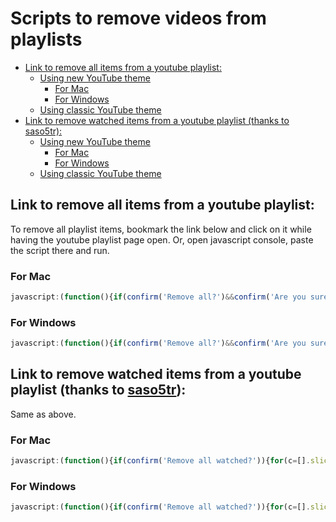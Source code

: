 # Scripts to remove videos from playlists

- [Link to remove all items from a youtube playlist:](#link-to-remove-all-items-from-a-youtube-playlist)
    - [Using new YouTube theme](#using-new-youtube-theme)
        - [For Mac](#for-mac)
        - [For Windows](#for-windows)
    - [Using classic YouTube theme](#using-classic-youtube-theme)
- [Link to remove watched items from a youtube playlist (thanks to saso5tr):](#link-to-remove-watched-items-from-a-youtube-playlist-thanks-to-saso5tr)
    - [Using new YouTube theme](#using-new-youtube-theme)
        - [For Mac](#for-mac)
        - [For Windows](#for-windows)
    - [Using classic YouTube theme](#using-classic-youtube-theme)

## Link to remove all items from a youtube playlist:

To remove all playlist items, bookmark the link below and click on it while having the youtube playlist page open. Or, open javascript console, paste the script there and run.

### For Mac

```js
javascript:(function(){if(confirm('Remove all?')&&confirm('Are you sure?')){for(c=[].slice.call(document.querySelectorAll('ytd-playlist-video-renderer')),i=c.length;i--;c[i]=c[i].lastElementChild.firstElementChild.lastElementChild);iid=window.setInterval(function(){if(!c[0]){window.clearInterval(iid);return;};c.pop().click();setTimeout(()=>{d=[].slice.call(document.querySelectorAll('ytd-menu-service-item-renderer'));for(i=d.length;i--;d[i].innerText.indexOf("Remove")!=-1?d[i].click():void(0));}, 1);},400);}})();
```

### For Windows

```js
javascript:(function(){if(confirm('Remove all?')&&confirm('Are you sure?')){for(c=[].slice.call(document.querySelectorAll('ytd-playlist-video-renderer')),i=c.length;i--;c[i]=c[i].firstElementChild.nextElementSibling.nextElementSibling.firstElementChild.firstElementChild.nextElementSibling);iid=window.setInterval(function(){if(!c[0]){window.clearInterval(iid);return;};c.pop().click();setTimeout(()=>{d=[].slice.call(document.querySelectorAll('ytd-menu-service-item-renderer'));for(i=d.length;i--;d[i].innerText.indexOf("Remove")!=-1?d[i].click():void(0));},1)},400);}})();
```

## Link to remove watched items from a youtube playlist (thanks to [saso5tr](https://www.reddit.com/r/youtube/comments/3br98c/a_way_to_automatically_add_subscriptions_to/cy38z0f)):

Same as above.

### For Mac

```js
javascript:(function(){if(confirm('Remove all watched?')){for(c=[].slice.call(document.querySelectorAll('ytd-thumbnail-overlay-resume-playback-renderer')),i=c.length;i--;c[i]=c[i].parentElement.parentElement.parentElement.parentElement.parentElement.parentElement.lastElementChild.firstElementChild.lastElementChild);iid=window.setInterval(function(){if(!c[0]){window.clearInterval(iid);return;};c.pop().click();setTimeout(()=>{d=[].slice.call(document.querySelectorAll('ytd-menu-service-item-renderer'));d[d.length-4].click()}, 1);},400);}})();
```

### For Windows

```js
javascript:(function(){if(confirm('Remove all watched?')){for(c=[].slice.call(document.querySelectorAll('ytd-thumbnail-overlay-resume-playback-renderer')),i=c.length;i--;c[i]=c[i].parentElement.parentElement.parentElement.parentElement.parentElement.parentElement.firstElementChild.nextElementSibling.nextElementSibling.firstElementChild.firstElementChild.nextElementSibling);iid=window.setInterval(function(){if(!c[0]){window.clearInterval(iid);return;};c.pop().click();setTimeout(()=>{d=[].slice.call(document.querySelectorAll('ytd-menu-service-item-renderer'));d[d.length-4].click()}, 1);},400);}})();
```
